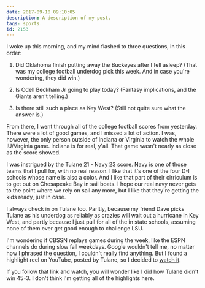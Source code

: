 ```yaml
---
date: 2017-09-10 09:10:05
description: A description of my post.
tags: sports
id: 2153
---
```

I woke up this morning, and my mind flashed to three questions, in this order: 

1) Did Oklahoma finish putting away the Buckeyes after I fell asleep? (That was my college football underdog pick this week.  And in case you're wondering, they did win.) 

2) Is Odell Beckham Jr going to play today? (Fantasy implications, and the Giants aren't telling.)

3) Is there still such a place as Key West? (Still not quite sure what the answer is.) 

From there, I went through all of the college football scores from yesterday.  There were a lot of good games, and I missed a lot of action.  I was, however, the only person outside of Indiana or Virginia to watch the whole IU/Virginia game.  Indiana is for real, y'all.  That game wasn't nearly as close as the score showed.
<!--more-->
I was instrigued by the Tulane 21 - Navy 23 score.  Navy is one of those teams that I pull for, with no real reason.  I like that it's one of the four D-I schools whose name is also a color.  And I like that part of their cirriculum is to get out on Chesapeake Bay in sail boats.  I hope our real navy never gets to the point where we rely on sail any more, but I like that they're getting the kids ready, just in case.

I always check in on Tulane too.  Parltly, because my friend Dave picks Tulane as his underdog as reliably as crazies will wait out a hurricane in Key West, and partly because I just pull for all of the in state schools, assuming none of them ever get good enough to challenge LSU.

I'm wondering if CBSSN replays games during the week, like the ESPN channels do during slow fall weekdays.  Google wouldn't tell me, no matter how I phrased the question, I couldn't really find anything.  But I found a highlight reel on YouTube, posted by Tulane, so I decided to <a href="https://youtu.be/NqOENqJj4lk" target="_blank">watch it</a>.

If you follow that link and watch, you will wonder like I did how Tulane didn't win 45-3.  I don't think I'm getting all of the highlights here.

